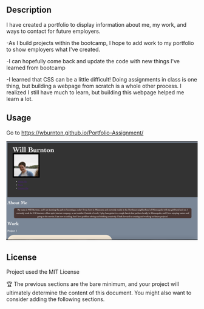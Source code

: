 <Portfolio-Assignment>

## Description



I have created a portfolio to display information about me, my work, and ways to contact for future employers. 

-As I build projects within the bootcamp, I hope to add work to my portfolio to show employers what I've created. 

-I can hopefully come back and update the code with new things I've learned from bootcamp 

-I learned that CSS can be a little difficult! Doing assignments in class is one thing, but building a webpage from scratch is a whole other process. I realized I still have much to learn, but building this webpage helped me learn a lot.  




## Usage
Go to https://wburnton.github.io/Portfolio-Assignment/  



![alt text](assets/images/screenshot.png)
    



## License

Project used the MIT License 

🏆 The previous sections are the bare minimum, and your project will ultimately determine the content of this document. You might also want to consider adding the following sections.




